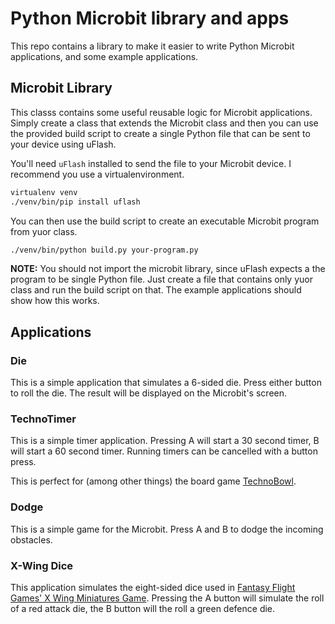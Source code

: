 # Python Microbit library and apps

This repo contains a library to make it easier to write Python
Microbit applications, and some example applications.

## Microbit Library

This classs contains some useful reusable logic for Microbit
applications. Simply create a class that extends the Microbit class
and then you can use the provided build script to create a single
Python file that can be sent to your device using uFlash.

You'll need `uFlash` installed to send the file to your Microbit
device. I recommend you use a virtualenvironment.

```bash
virtualenv venv
./venv/bin/pip install uflash
```

You can then use the build script to create an executable Microbit
program from yuor class.

```bash
./venv/bin/python build.py your-program.py
```

**NOTE:** You should not import the microbit library, since uFlash
expects a the program to be single Python file. Just create a file
that contains only yuor class and run the build script on that. The
example applications should show how this works.

## Applications

### Die

This is a simple application that simulates a 6-sided die. Press
either button to roll the die. The result will be displayed on the
Microbit's screen.

### TechnoTimer

This is a simple timer application. Pressing A will start a 30 second
timer, B will start a 60 second timer. Running timers can be cancelled
with a button press.

This is perfect for (among other things) the board game
[TechnoBowl](https://boardgamegeek.com/boardgame/194923/techno-bowl-arcade-football-unplugged).

### Dodge

This is a simple game for the Microbit. Press A and B to dodge the
incoming obstacles.

### X-Wing Dice

This application simulates the eight-sided dice used in
[Fantasy Flight Games' X Wing Miniatures Game](https://www.fantasyflightgames.com/en/products/x-wing/).
Pressing the A button will simulate the roll of a red attack die, the
B button will the roll a green defence die.
